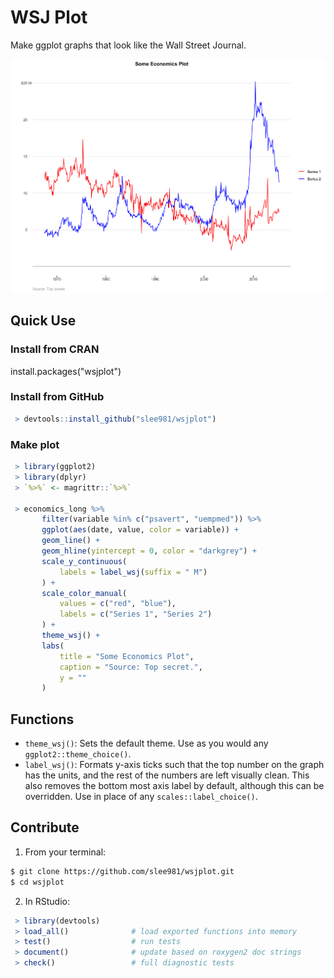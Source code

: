 # WSJ Plot

Make ggplot graphs that look like the Wall Street Journal. 

![](man/figures/wsjplot_example.png?raw=True "Example using wsjplot")

## Quick Use 

### Install from CRAN 
install.packages("wsjplot")

### Install from GitHub
```r
 > devtools::install_github("slee981/wsjplot")
```

### Make plot 
```r 
 > library(ggplot2)
 > library(dplyr)
 > `%>%` <- magrittr::`%>%`

 > economics_long %>%
       filter(variable %in% c("psavert", "uempmed")) %>%
       ggplot(aes(date, value, color = variable)) +
       geom_line() +
       geom_hline(yintercept = 0, color = "darkgrey") +
       scale_y_continuous(
           labels = label_wsj(suffix = " M")
       ) +
       scale_color_manual(
           values = c("red", "blue"),
           labels = c("Series 1", "Series 2")
       ) +
       theme_wsj() +
       labs(
           title = "Some Economics Plot",
           caption = "Source: Top secret.",
           y = ""
       )
```

## Functions 
- `theme_wsj()`: Sets the default theme. Use as you would any `ggplot2::theme_choice()`.
- `label_wsj()`: Formats y-axis ticks such that the top number on the graph 
has the units, and the rest of the numbers are left visually clean. This 
also removes the bottom most axis label by default, although this can be 
overridden. Use in place of any `scales::label_choice()`.

## Contribute

1. From your terminal:
```bash 
$ git clone https://github.com/slee981/wsjplot.git
$ cd wsjplot 
```

2. In RStudio: 
```r
 > library(devtools)
 > load_all()              # load exported functions into memory 
 > test()                  # run tests
 > document()              # update based on roxygen2 doc strings
 > check()                 # full diagnostic tests
```


